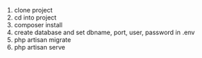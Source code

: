 1. clone project
2. cd into project
3. composer install
4. create database and set dbname, port, user, password in .env
5. php artisan migrate
6. php artisan serve
